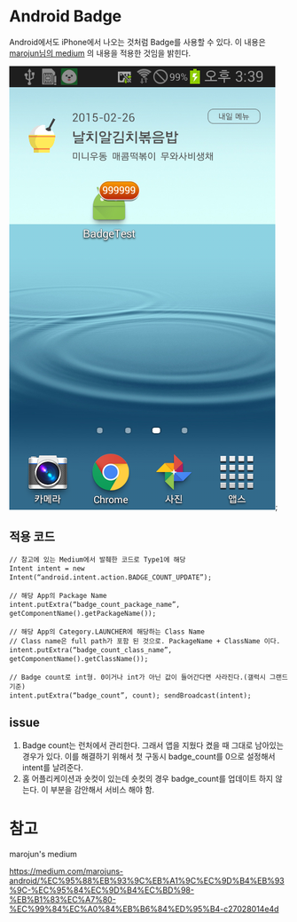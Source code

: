# Android Badge
Android에서도 iPhone에서 나오는 것처럼 Badge를 사용할 수 있다.
이 내용은 [marojun님의 medium](https://medium.com/marojuns-android/%EC%95%88%EB%93%9C%EB%A1%9C%EC%9D%B4%EB%93%9C-%EC%95%84%EC%9D%B4%EC%BD%98-%EB%B1%83%EC%A7%80-%EC%99%84%EC%A0%84%EB%B6%84%ED%95%B4-c27028014e4d) 의 내용을 적용한 것임을 밝힌다.

![android badge example](./img/screen_shot.png);

## 적용 코드
```
// 참고에 있는 Medium에서 발췌한 코드로 Type1에 해당
Intent intent = new Intent(“android.intent.action.BADGE_COUNT_UPDATE”);

// 해당 App의 Package Name
intent.putExtra(“badge_count_package_name”, getComponentName().getPackageName());

// 해당 App의 Category.LAUNCHER에 해당하는 Class Name
// Class name은 full path가 포함 된 것으로. PackageName + ClassName 이다.
intent.putExtra(“badge_count_class_name”, getComponentName().getClassName());

// Badge count로 int형. 0이거나 int가 아닌 값이 들어간다면 사라진다.(갤럭시 그랜드 기준)
intent.putExtra(“badge_count”, count); sendBroadcast(intent);
```

## issue
1. Badge count는 런처에서 관리한다. 그래서 앱을 지웠다 켰을 때 그대로 남아있는 경우가 있다. 이를 해결하기 위해서 첫 구동시 badge_count를 0으로 설정해서 intent를 날려준다.
2. 홈 어플리케이션과 숏컷이 있는데 숏컷의 경우 badge_count를 업데이트 하지 않는다. 이 부분을 감안해서 서비스 해야 함.

# 참고
marojun's medium

https://medium.com/marojuns-android/%EC%95%88%EB%93%9C%EB%A1%9C%EC%9D%B4%EB%93%9C-%EC%95%84%EC%9D%B4%EC%BD%98-%EB%B1%83%EC%A7%80-%EC%99%84%EC%A0%84%EB%B6%84%ED%95%B4-c27028014e4d